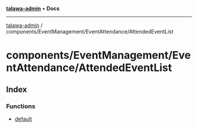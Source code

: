[**talawa-admin**](../../../../README.md) • **Docs**

***

[talawa-admin](../../../../modules.md) / components/EventManagement/EventAttendance/AttendedEventList

# components/EventManagement/EventAttendance/AttendedEventList

## Index

### Functions

- [default](functions/default.md)
